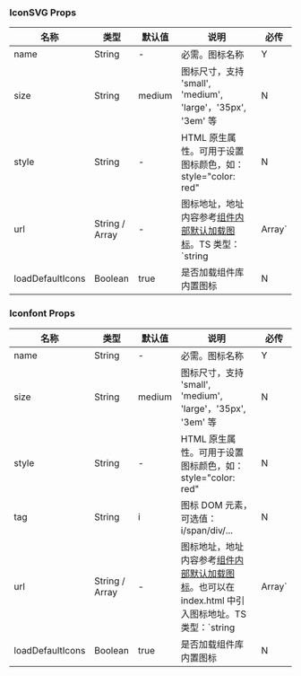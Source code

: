 
### IconSVG Props
名称 | 类型 | 默认值 | 说明 | 必传
-- | -- | -- | -- | --
name | String | - | 必需。图标名称 | Y
size | String | medium | 图标尺寸，支持 'small', 'medium', 'large'，'35px', '3em' 等 | N
style | String | - | HTML 原生属性。可用于设置图标颜色，如：style="color: red" | N
url | String / Array | - | 图标地址，地址内容参考[组件内部默认加载图标](https://tdesign.gtimg.com/icon/web/index.js)。TS 类型：`string | Array<string>` | N
loadDefaultIcons | Boolean | true | 是否加载组件库内置图标 | N


### Iconfont Props
名称 | 类型 | 默认值 | 说明 | 必传
-- | -- | -- | -- | --
name | String | - | 必需。图标名称 | Y
size | String | medium | 图标尺寸，支持 'small', 'medium', 'large'，'35px', '3em' 等 | N
style | String | - | HTML 原生属性。可用于设置图标颜色，如：style="color: red" | N
tag | String | i | 图标 DOM 元素，可选值：i/span/div/... | N
url | String / Array | - | 图标地址，地址内容参考[组件内部默认加载图标](https://tdesign.gtimg.com/icon/web/index.css)。也可以在 index.html 中引入图标地址。TS 类型：`string | Array<string>` | N
loadDefaultIcons | Boolean | true | 是否加载组件库内置图标 | N